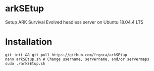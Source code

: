 # arkSEtup
Setup ARK Survival Evolved headless server on Ubuntu 18.04.4 LTS

# Installation
    git init && git pull https://github.com/frgnca/arkSEtup
    nano arkSEtup.sh # Change username, servername, and/or servermaps
    sudo ./arkSEtup.sh
